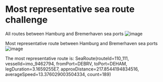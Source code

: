 ﻿# Most representative sea route challenge


All routes between Hamburg and Bremerhaven sea ports
![image](https://user-images.githubusercontent.com/26466805/168637846-e8ec2fa4-381d-418c-8e15-897ed40074e0.png)



Most representative route between Hamburg and Bremerhaven sea ports
![image](https://user-images.githubusercontent.com/26466805/168637595-79ebc603-ec65-4183-b9ce-f0965a0dc7d4.png)

The most representative route is: 
SeaRoute(routeId=110_111, vesselId=imo_9462794, fromPort=DEBRV, toPort=DEHAM, legDuration=3.1659255E7, approxDistance=217.8544194834516, averageSpeed=13.376029003504334, count=189)
